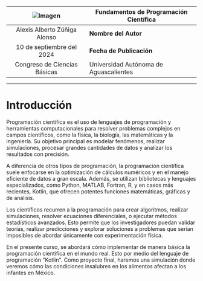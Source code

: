 | ![Imagen](https://images.unsplash.com/photo-1488590528505-98d2b5aba04b?q=80&w=2070&h=900&fit=crop&ixlib=rb-4.0.3&ixid=M3wxMjA3fDB8MHxwaG90by1wYWdlfHx8fGVufDB8fHx8fA%3D%3D) | **Fundamentos de Programación Científica**           |
|:--------------------------------------------------------:|--------------------------------|
| Alexis Alberto Zúñiga Alonso | **Nombre del Autor**           |
| 10 de septiembre del 2024 | **Fecha de Publicación**       |
| Congreso de Ciencias Básicas | Universidad Autónoma de Aguascalientes |

---

# Introducción

Programación científica es el uso de lenguajes de programación y herramientas computacionales para resolver problemas complejos en campos científicos,
como la física, la biología, las matemáticas y la ingeniería. Su objetivo principal es modelar fenómenos, realizar simulaciones, procesar grandes
cantidades de datos y analizar los resultados con precisión.

A diferencia de otros tipos de programación, la programación científica suele enfocarse en la optimización de cálculos numéricos y en el manejo eficiente
de datos a gran escala. Además, se utilizan bibliotecas y lenguajes especializados, como Python, MATLAB, Fortran, R, y en casos más recientes, Kotlin, que
ofrecen potentes funciones matemáticas, gráficas y de análisis.

Los científicos recurren a la programación para crear algoritmos, realizar simulaciones, resolver ecuaciones diferenciales, o ejecutar métodos estadísticos
avanzados. Esto permite que los investigadores puedan validar teorías, realizar predicciones y explorar soluciones a problemas que serían imposibles de
abordar únicamente con experimentación física.

En el presente curso, se abordará cómo implementar de manera básica la programación científica en el mundo real. Esto por medio del lenguaje de programación
"Kotlin". Como proyecto final, haremos una simulación donde veremos cómo las condiciones insalubres en los alimentos afectan a los infantes en México.
